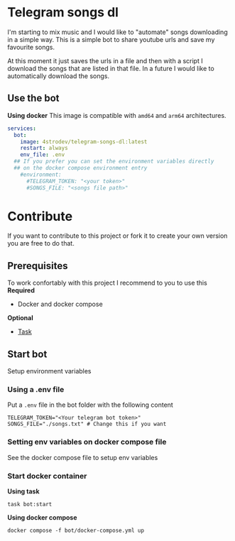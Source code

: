 # Telegram songs dl
I'm starting to mix music and I would like to "automate" songs downloading in a simple way.
This is a simple bot to share youtube urls and save my favourite songs.

At this moment it just saves the urls in a file and then with a script I download the songs
that are listed in that file. In a future I would like to automatically download the songs.

## Use the bot
**Using docker**
This image is compatible with `amd64` and `arm64` architectures.
```yaml
services:
  bot:
    image: 4strodev/telegram-songs-dl:latest
    restart: always
    env_file: .env
  ## If you prefer you can set the environment variables directly
  ## on the docker compose environment entry
    #environment:
      #TELEGRAM_TOKEN: "<your token>"
      #SONGS_FILE: "<songs file path>"
```

# Contribute
If you want to contribute to this project or fork it to create your own version you are free to do that.

## Prerequisites
To work confortably with this project I recommend to you to use this
**Required**
- Docker and docker compose

**Optional**
- [Task](https://taskfile.dev)

## Start bot
Setup environment variables

### Using a .env file
Put a `.env` file in the bot folder with the following content
```
TELEGRAM_TOKEN="<Your telegram bot token>"
SONGS_FILE="./songs.txt" # Change this if you want
```

### Setting env variables on docker compose file
See the docker compose file to setup env variables

### Start docker container
**Using task**

    task bot:start

**Using docker compose**

    docker compose -f bot/docker-compose.yml up
